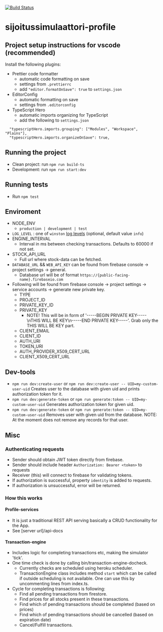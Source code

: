 [![Build Status](https://travis-ci.com/carpppa/sijoitussimulaattori-profile.svg?token=xQqx3oEyeT4LX1PHsDTx&branch=master)](https://travis-ci.com/carpppa/sijoitussimulaattori-profile)
# sijoitussimulaattori-profile

## Project setup instructions for vscode (recommended)

Install the following plugins:

- Prettier code formatter
  - automatic code formatting on save
  - settings from `.prettierrc`
  - add `"editor.formatOnSave": true` to `settings.json`
- EditorConfig
  - automatic formatting on save
  - settings from `.editorconfig`
- TypeScript Hero
  - automatic imports organizing for TypeScript
  - add the following to `settings.json`

```(json)
  "typescriptHero.imports.grouping": ["Modules", "Workspace", "Plains"],
  "typescriptHero.imports.organizeOnSave": true,
```

## Running the project

- Clean project: run `npm run build-ts`
- Development: run `npm run start:dev`

## Running tests

- Run `npm test`

## Enviroment

- NODE_ENV
  - `production | development | test`
- `LOG_LEVEL` : one of `winston` [log levels](https://github.com/winstonjs/winston#logging-levels) (optional, default value `info`)
- ENGINE_INTERVAL
  - Interval in ms between checking transactions. Defaults to 60000 if not set.
- STOCK_API_URL
  - Full url where stock-data can be fetched.
- `DATABASE_URL` && `WEB_API_KEY` can be found from firebase console -> project settings -> general.
  -  Database url will be of format `https://{public-facing-name}.firebaseio.com`
- Following will be found from firebase console -> project settings -> service accounts -> generate new private key.
  - TYPE
  - PROJECT_ID
  - PRIVATE_KEY_ID
  - PRIVATE_KEY
    - NOTE! This will be in form of '-----BEGIN PRIVATE KEY-----\nTHIS WILL BE KEY\n-----END PRIVATE KEY-----'. Grab only the THIS WILL BE KEY part.
  - CLIENT_EMAIL
  - CLIENT_ID
  - AUTH_URI
  - TOKEN_URI
  - AUTH_PROVIDER_X509_CERT_URL
  - CLIENT_X509_CERT_URL

## Dev-tools

- `npm run dev:create-user` or `npm run dev:create-user -- UID=my-custom-user-uid` Creates user to the database with given uid and prints authorization token for it.
- `npm run dev:generate-token` or `npm run generate:token -- UID=my-custom-user-uid` Generates authorization token for given uid.
- `npm run dev:generate-token` or `npm run generate:token -- UID=my-custom-user-uid` Removes user with given uid from the database. NOTE: At the moment does not remove any records for that user.

## Misc

### Authenticating requests

- Sender should obtain JWT token directly from firebase.
- Sender should include header `Authorization: Bearer <token>` to requests
- Receiver (this) will connect to firebase for validating tokens.
- If authorization is successful, property `identity` is added to requests.
- If authorization is unsuccessful, error will be returned.

### How this works

#### Profile-services

- It is just a traditional REST API serving basically a CRUD functionality for the App.
- See [server url]/api-docs

#### Transaction-engine

- Includes logic for completing transactions etc, making the simulator 'tick'.
- One time check is done by calling bin/transaction-engine-docheck.
  - Currently checks are scheduled using heroku scheduler.
  - TransactionEngine class includes method `start` which can be called if outside scheduling is not available. One can use this by uncommenting lines from index.ts.
- Cycle for completing transactions is following:
  - Find all pending transactions from firestore.
  - Find prices for all stocks present in these transactions.
  - Find which of pending transactions should be completed (based on prices)
  - Find which of pending transactions should be cancelled (based on expiration date)
  - Cancel/Fulfill transactions.
